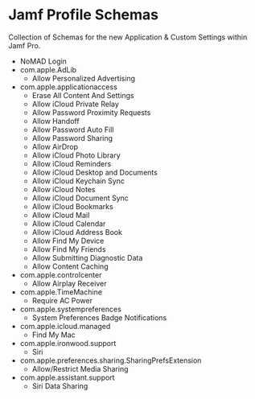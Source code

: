 # Jamf Profile Schemas

Collection of Schemas for the new Application & Custom Settings within Jamf Pro.
* NoMAD Login
* com.apple.AdLib
  * Allow Personalized Advertising
* com.apple.applicationaccess 
  * Erase All Content And Settings
  * Allow iCloud Private Relay
  * Allow Password Proximity Requests
  * Allow Handoff
  * Allow Password Auto Fill
  * Allow Password Sharing
  * Allow AirDrop
  * Allow iCloud Photo Library
  * Allow iCloud Reminders
  * Allow iCloud Desktop and Documents
  * Allow iCloud Keychain Sync
  * Allow iCloud Notes
  * Allow iCloud Document Sync
  * Allow iCloud Bookmarks
  * Allow iCloud Mail
  * Allow iCloud Calendar
  * Allow iCloud Address Book
  * Allow Find My Device
  * Allow Find My Friends
  * Allow Submitting Diagnostic Data
  * Allow Content Caching
* com.apple.controlcenter
  * Allow Airplay Receiver
* com.apple.TimeMachine
  * Require AC Power
* com.apple.systempreferences
  * System Preferences Badge Notifications
* com.apple.icloud.managed
  * Find My Mac
* com.apple.ironwood.support
  * Siri
* com.apple.preferences.sharing.SharingPrefsExtension
  * Allow/Restrict Media Sharing
* com.apple.assistant.support
  * Siri Data Sharing
